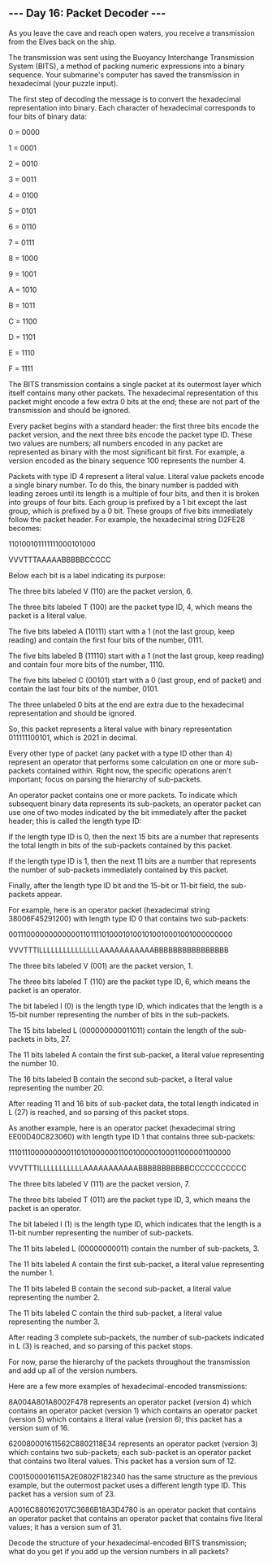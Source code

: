 ## --- Day 16: Packet Decoder ---

As you leave the cave and reach open waters, you receive a transmission from the Elves back on the ship.



The transmission was sent using the Buoyancy Interchange Transmission System (BITS), a method of packing numeric expressions into a binary sequence. Your submarine's computer has saved the transmission in hexadecimal (your puzzle input).



The first step of decoding the message is to convert the hexadecimal representation into binary. Each character of hexadecimal corresponds to four bits of binary data:



0 = 0000

1 = 0001

2 = 0010

3 = 0011

4 = 0100

5 = 0101

6 = 0110

7 = 0111

8 = 1000

9 = 1001

A = 1010

B = 1011

C = 1100

D = 1101

E = 1110

F = 1111

The BITS transmission contains a single packet at its outermost layer which itself contains many other packets. The hexadecimal representation of this packet might encode a few extra 0 bits at the end; these are not part of the transmission and should be ignored.



Every packet begins with a standard header: the first three bits encode the packet version, and the next three bits encode the packet type ID. These two values are numbers; all numbers encoded in any packet are represented as binary with the most significant bit first. For example, a version encoded as the binary sequence 100 represents the number 4.



Packets with type ID 4 represent a literal value. Literal value packets encode a single binary number. To do this, the binary number is padded with leading zeroes until its length is a multiple of four bits, and then it is broken into groups of four bits. Each group is prefixed by a 1 bit except the last group, which is prefixed by a 0 bit. These groups of five bits immediately follow the packet header. For example, the hexadecimal string D2FE28 becomes:



110100101111111000101000

VVVTTTAAAAABBBBBCCCCC

Below each bit is a label indicating its purpose:



The three bits labeled V (110) are the packet version, 6.

The three bits labeled T (100) are the packet type ID, 4, which means the packet is a literal value.

The five bits labeled A (10111) start with a 1 (not the last group, keep reading) and contain the first four bits of the number, 0111.

The five bits labeled B (11110) start with a 1 (not the last group, keep reading) and contain four more bits of the number, 1110.

The five bits labeled C (00101) start with a 0 (last group, end of packet) and contain the last four bits of the number, 0101.

The three unlabeled 0 bits at the end are extra due to the hexadecimal representation and should be ignored.

So, this packet represents a literal value with binary representation 011111100101, which is 2021 in decimal.



Every other type of packet (any packet with a type ID other than 4) represent an operator that performs some calculation on one or more sub-packets contained within. Right now, the specific operations aren't important; focus on parsing the hierarchy of sub-packets.



An operator packet contains one or more packets. To indicate which subsequent binary data represents its sub-packets, an operator packet can use one of two modes indicated by the bit immediately after the packet header; this is called the length type ID:



If the length type ID is 0, then the next 15 bits are a number that represents the total length in bits of the sub-packets contained by this packet.

If the length type ID is 1, then the next 11 bits are a number that represents the number of sub-packets immediately contained by this packet.

Finally, after the length type ID bit and the 15-bit or 11-bit field, the sub-packets appear.



For example, here is an operator packet (hexadecimal string 38006F45291200) with length type ID 0 that contains two sub-packets:



00111000000000000110111101000101001010010001001000000000

VVVTTTILLLLLLLLLLLLLLLAAAAAAAAAAABBBBBBBBBBBBBBBB

The three bits labeled V (001) are the packet version, 1.

The three bits labeled T (110) are the packet type ID, 6, which means the packet is an operator.

The bit labeled I (0) is the length type ID, which indicates that the length is a 15-bit number representing the number of bits in the sub-packets.

The 15 bits labeled L (000000000011011) contain the length of the sub-packets in bits, 27.

The 11 bits labeled A contain the first sub-packet, a literal value representing the number 10.

The 16 bits labeled B contain the second sub-packet, a literal value representing the number 20.

After reading 11 and 16 bits of sub-packet data, the total length indicated in L (27) is reached, and so parsing of this packet stops.



As another example, here is an operator packet (hexadecimal string EE00D40C823060) with length type ID 1 that contains three sub-packets:



11101110000000001101010000001100100000100011000001100000

VVVTTTILLLLLLLLLLLAAAAAAAAAAABBBBBBBBBBBCCCCCCCCCCC

The three bits labeled V (111) are the packet version, 7.

The three bits labeled T (011) are the packet type ID, 3, which means the packet is an operator.

The bit labeled I (1) is the length type ID, which indicates that the length is a 11-bit number representing the number of sub-packets.

The 11 bits labeled L (00000000011) contain the number of sub-packets, 3.

The 11 bits labeled A contain the first sub-packet, a literal value representing the number 1.

The 11 bits labeled B contain the second sub-packet, a literal value representing the number 2.

The 11 bits labeled C contain the third sub-packet, a literal value representing the number 3.

After reading 3 complete sub-packets, the number of sub-packets indicated in L (3) is reached, and so parsing of this packet stops.



For now, parse the hierarchy of the packets throughout the transmission and add up all of the version numbers.



Here are a few more examples of hexadecimal-encoded transmissions:



8A004A801A8002F478 represents an operator packet (version 4) which contains an operator packet (version 1) which contains an operator packet (version 5) which contains a literal value (version 6); this packet has a version sum of 16.

620080001611562C8802118E34 represents an operator packet (version 3) which contains two sub-packets; each sub-packet is an operator packet that contains two literal values. This packet has a version sum of 12.

C0015000016115A2E0802F182340 has the same structure as the previous example, but the outermost packet uses a different length type ID. This packet has a version sum of 23.

A0016C880162017C3686B18A3D4780 is an operator packet that contains an operator packet that contains an operator packet that contains five literal values; it has a version sum of 31.

Decode the structure of your hexadecimal-encoded BITS transmission; what do you get if you add up the version numbers in all packets?